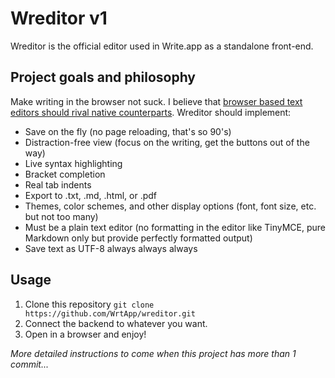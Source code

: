 # Wreditor v1

Wreditor is the official editor used in Write.app as a standalone front-end.

## Project goals and philosophy

Make writing in the browser not suck. I believe that [browser based text editors should rival native counterparts](https://writeapp.me/writeapp/note/the-state-of-browser-based-text-editors). Wreditor should implement:

* Save on the fly (no page reloading, that's so 90's)
* Distraction-free view (focus on the writing, get the buttons out of the way)
* Live syntax highlighting
* Bracket completion
* Real tab indents
* Export to .txt, .md, .html, or .pdf
* Themes, color schemes, and other display options (font, font size, etc. but not too many)
* Must be a plain text editor (no formatting in the editor like TinyMCE, pure Markdown only but provide perfectly formatted output)
* Save text as UTF-8 always always always

## Usage

1. Clone this repository `git clone https://github.com/WrtApp/wreditor.git`
2. Connect the backend to whatever you want.
3. Open in a browser and enjoy!

*More detailed instructions to come when this project has more than 1 commit...*
